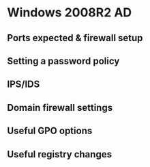 # Windows 2008R2 AD

## Ports expected & firewall setup

## Setting a password policy 

## IPS/IDS

## Domain firewall settings

## Useful GPO options

## Useful registry changes 